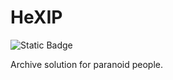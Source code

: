 # HeXIP

![Static Badge](https://img.shields.io/badge/Current_State%20-%20Rethinking_life_choices-red)

Archive solution for paranoid people.
